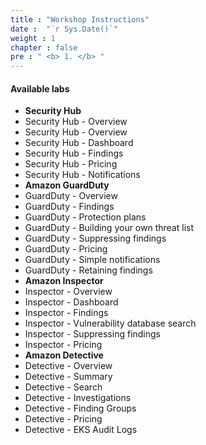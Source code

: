 ```yaml
---
title : "Workshop Instructions"
date :  "`r Sys.Date()`" 
weight : 1 
chapter : false
pre : " <b> 1. </b> "
---
```

#### Available labs
- **Security Hub**
- Security Hub - Overview
- Security Hub - Overview
- Security Hub - Dashboard
- Security Hub - Findings
- Security Hub - Pricing
- Security Hub - Notifications
- **Amazon GuardDuty** 
- GuardDuty - Overview
- GuardDuty - Findings
- GuardDuty - Protection plans
- GuardDuty - Building your own threat list
- GuardDuty - Suppressing findings
- GuardDuty - Pricing
- GuardDuty - Simple notifications
- GuardDuty - Retaining findings
- **Amazon Inspector**
- Inspector - Overview
- Inspector - Dashboard
- Inspector - Findings
- Inspector - Vulnerability database search
- Inspector - Suppressing findings
- Inspector - Pricing
- **Amazon Detective**
- Detective - Overview
- Detective - Summary
- Detective - Search
- Detective - Investigations
- Detective - Finding Groups
- Detective - Pricing
- Detective - EKS Audit Logs
  

